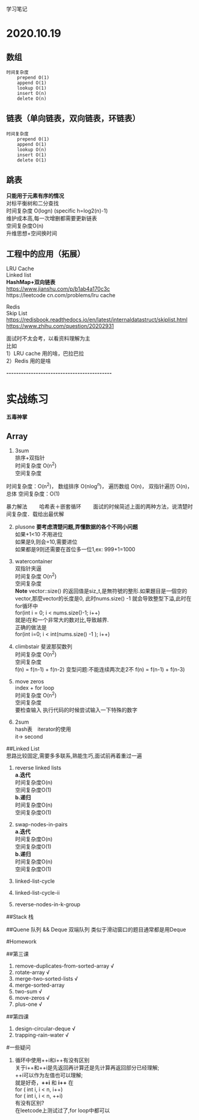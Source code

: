 学习笔记
# 2020.10.19  
## 数组  
    时间复杂度  
        prepend O(1)  
        append O(1)  
        lookup O(1)  
        insert O(n)  
        delete O(n)  
## 链表（单向链表，双向链表，环链表）  
    时间复杂度  
        prepend O(1)  
        append O(1)  
        lookup O(n)  
        insert O(1)  
        delete O(1)  

## 跳表   
**只能用于元素有序的情况**  
对标平衡树和二分查找  
时间复杂度 O(logn)   (specific h=log2(n)-1)  
维护成本高,每一次增删都需要更新链表  
空间复杂度O(n)  
升维思想+空间换时间  
## 工程中的应用（拓展） 
LRU Cache  
Linked list  
**HashMap+双向链表**  
https://www.jianshu.com/p/b1ab4a170c3c  
https://leetcode cn.com/problems/lru cache  
  
Redis  
Skip List  
https://redisbook.readthedocs.io/en/latest/internaldatastruct/skiplist.html  
https://www.zhihu.com/question/20202931  

面试时不太会考，以看资料理解为主  
比如  
1）LRU cache 用的啥，巴拉巴拉  
2）Redis 用的是啥   

**-------------------------------------------**  
# 实战练习  
**五毒神掌**  

## Array    

1. 3sum  
排序+双指针   
时间复杂度 O(n<sup>2</sup>)  
空间复杂度  

时间复杂度：O(n<sup>2</sup>)，
数组排序 O(nlog<sup>n</sup>)，
遍历数组 O(n)，
双指针遍历 O(n)，
总体 
空间复杂度：O(1)

暴力解法　　
哈希表＋嵌套循环　　
面试的时候简述上面的两种方法，说清楚时间复杂度．载给出最优解


2. plusone
**要考虑清楚问题,弄懂数据的各个不同小问题**  
如果+1<10 不用进位  
如果是9,则会=10,需要进位  
如果都是9则还需要在首位多一位1,ex: 999+1=1000  

3. watercontainer  
双指针夹逼  
时间复杂度 O(n<sup>2</sup>)  
空间复杂度  
**Note** vector<T>::size() 的返回值是siz_t,是無符號的整形.如果題目是一個空的vector,那麼vector的长度是0,
此时nums.size() -1 就会导致整型下溢,此时在for循环中  
for(int i = 0; i < nums.size()-1; i++)  
就是i在和一个非常大的数对比,导致越界.  
正确的做法是  
for(int i=0; i < int(nums.size() -1 ); i++)  

4. climbstair
斐波那契数列  
时间复杂度 O(n<sup>2</sup>)  
空间复杂度  
f(n) = f(n-1) + f(n-2)
变型问题:不能连续两次走2不
f(n) = f(n-1) + f(n-3)

5.  move zeros  
index + for loop  
时间复杂度 O(n<sup>2</sup>)  
空间复杂度  
要检查输入
执行代码的时候尝试输入一下特殊的数字  

6. 2sum   
hash表　iterator的使用  
it-> second 
　　

##Linked List  
思路比较固定,需要多多联系,熟能生巧,面试前再着重过一遍  
1. reverse linked lists  
**a.迭代**  
时间复杂度O(n)  
空间复杂度O(1)  
**b.递归**  
时间复杂度O(n)  
空间复杂度O(1)  

2. swap-nodes-in-pairs  
**a.迭代**  
时间复杂度O(n)  
空间复杂度O(1)  
**b.递归**  
时间复杂度O(n)  
空间复杂度O(1) 

3. linked-list-cycle

4. linked-list-cycle-ii

5. reverse-nodes-in-k-group

##Stack 栈  

##Quene 队列 && Deque 双端队列
类似于滑动窗口的题目通常都是用Deque






  
#Homework  

##第三课
1. remove-duplicates-from-sorted-array  &radic;
2. rotate-array  &radic;
3. merge-two-sorted-lists  &radic;    
4. merge-sorted-array  
5. two-sum  &radic;  
6. move-zeros &radic;    
7. plus-one &radic;  
 
##第四课
1. design-circular-deque &radic;
2. trapping-rain-water &radic;



  
#一些疑问  
1. 循环中使用++i和i++有没有区别  
关于i++和++i是先返回再计算还是先计算再返回部分已经理解;  
++i可以作为左值也可以理解;  
就是好奇，**++i** 和 **i++** 在  
for ( int i, i < n, i++)  
for ( int i, i < n, ++i)  
有没有区别?  
在leetcode上测试过了,for loop中都可以  

  
